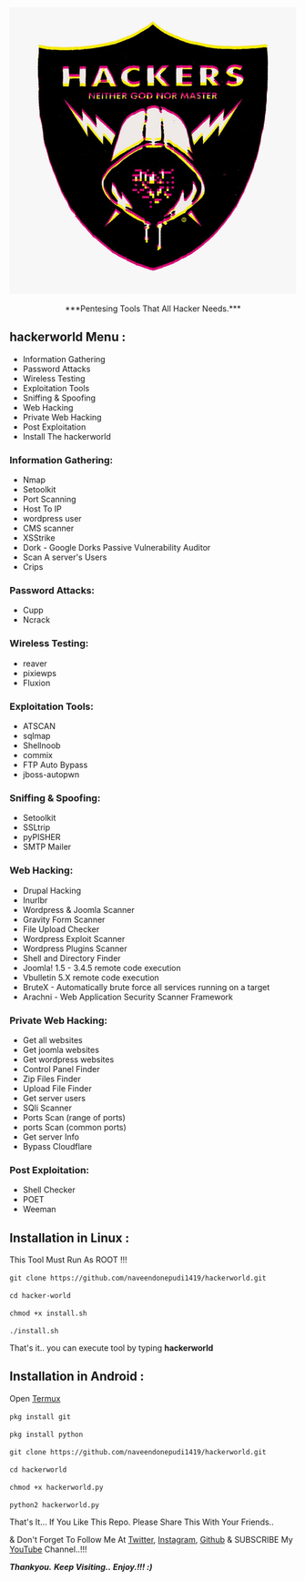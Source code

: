 <p align="center"><img src="https://github.com/naveendonepudi1419/hacker-world/blob/master/logo.jpeg?raw=true" /></p>

<p align="center">***Pentesing Tools That All Hacker Needs.***</p>

## hackerworld Menu :

- Information Gathering
- Password Attacks
- Wireless Testing
- Exploitation Tools
- Sniffing & Spoofing
- Web Hacking
- Private Web Hacking
- Post Exploitation
- Install The hackerworld

### Information Gathering:

- Nmap
- Setoolkit
- Port Scanning
- Host To IP
- wordpress user
- CMS scanner
- XSStrike
- Dork - Google Dorks Passive Vulnerability Auditor
- Scan A server's Users
- Crips

### Password Attacks:

- Cupp
- Ncrack

### Wireless Testing:

- reaver
- pixiewps
- Fluxion

### Exploitation Tools:

- ATSCAN
- sqlmap
- Shellnoob
- commix
- FTP Auto Bypass
- jboss-autopwn

### Sniffing & Spoofing:

- Setoolkit
- SSLtrip
- pyPISHER
- SMTP Mailer

### Web Hacking:

- Drupal Hacking
- Inurlbr
- Wordpress & Joomla Scanner
- Gravity Form Scanner
- File Upload Checker
- Wordpress Exploit Scanner
- Wordpress Plugins Scanner
- Shell and Directory Finder
- Joomla! 1.5 - 3.4.5 remote code execution
- Vbulletin 5.X remote code execution
- BruteX - Automatically brute force all services running on a target
- Arachni - Web Application Security Scanner Framework

### Private Web Hacking:

- Get all websites
- Get joomla websites
- Get wordpress websites
- Control Panel Finder
- Zip Files Finder
- Upload File Finder
- Get server users
- SQli Scanner
- Ports Scan (range of ports)
- ports Scan (common ports)
- Get server Info
- Bypass Cloudflare

### Post Exploitation:

- Shell Checker
- POET
- Weeman

## Installation in Linux :

This Tool Must Run As ROOT !!!

```git clone https://github.com/naveendonepudi1419/hackerworld.git```

```cd hacker-world```

```chmod +x install.sh```

```./install.sh```

That's it.. you can execute tool by typing **hackerworld**

## Installation in Android :

Open [Termux](https://play.google.com/store/apps/details?id=com.termux)

```pkg install git```

```pkg install python```

```git clone https://github.com/naveendonepudi1419/hackerworld.git```

```cd hackerworld```

```chmod +x hackerworld.py```

```python2 hackerworld.py```






That's It... If You Like This Repo. Please Share This With Your Friends..

& Don't Forget To Follow Me At [Twitter](https://www.twitter.com/naveendonepudi1419), [Instagram](https://www.instagram.com/naveendonepudi1419), [Github](https://www.github.com/naveendonepudi1419) & SUBSCRIBE My [YouTube](https://www.youtube.com/channel/UCGURaSlQ3YNn7oEH3fG_4ZA) Channel..!!!

***Thankyou.***
***Keep Visiting..***
***Enjoy.!!! :)***

